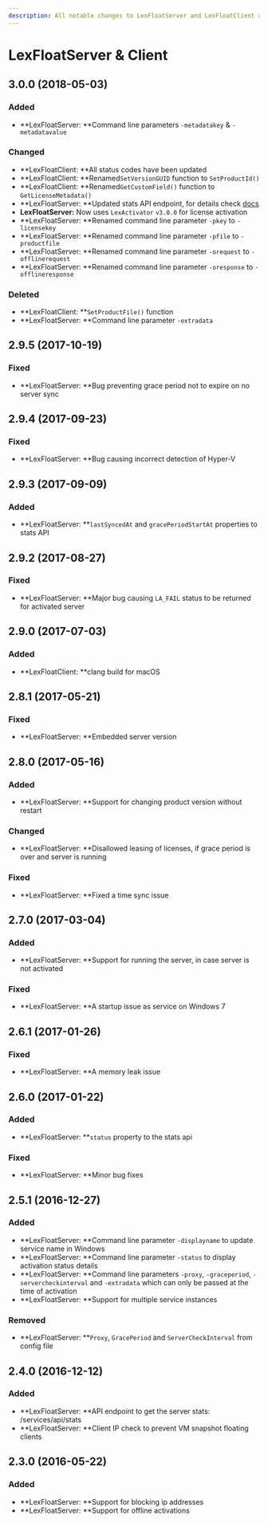 ```yaml
---
description: All notable changes to LexFloatServer and LexFloatClient are documented here.
---
```


# LexFloatServer & Client

## 3.0.0 \(2018-05-03\)

### Added

* **LexFloatServer: **Command line parameters `-metadatakey` & `-metadatavalue`

### Changed

* **LexFloatClient: **All status codes have been updated
* **LexFloatClient: **Renamed`SetVersionGUID` function to `SetProductId()`
* **LexFloatClient: **Renamed`GetCustomField()` function to `GetLicenseMetadata()`
* **LexFloatServer: **Updated stats API endpoint, for details check [docs](https://docs.cryptlex.com/floating-licenses/on-premise-floating-licenses/lexfloatserver#getting-server-stats)
* **LexFloatServer:** Now uses `LexActivator` `v3.0.0` for license activation
* **LexFloatServer: **Renamed command line parameter `-pkey` to `-licensekey`
* **LexFloatServer: **Renamed command line parameter `-pfile` to `-productfile`
* **LexFloatServer: **Renamed command line parameter `-orequest` to `-offlinerequest`
* **LexFloatServer: **Renamed command line parameter `-oresponse` to `-offlineresponse`

### Deleted

* **LexFloatClient: **`SetProductFile()` function
* **LexFloatServer: **Command line parameter `-extradata` 

## 2.9.5 \(2017-10-19\)

### Fixed

* **LexFloatServer: **Bug preventing grace period not to expire on no server sync

## 2.9.4 \(2017-09-23\)

### Fixed

* **LexFloatServer: **Bug causing incorrect detection of Hyper-V

## 2.9.3 \(2017-09-09\)

### Added

* **LexFloatServer: **`lastSyncedAt` and `gracePeriodStartAt` properties to stats API

## 2.9.2 \(2017-08-27\)

### Fixed

* **LexFloatServer: **Major bug causing `LA_FAIL` status to be returned for activated server

## 2.9.0 \(2017-07-03\)

### Added

* **LexFloatClient: **clang build for macOS

## 2.8.1 \(2017-05-21\)

### Fixed

* **LexFloatServer: **Embedded server version

## 2.8.0 \(2017-05-16\)

### Added

* **LexFloatServer: **Support for changing product version without restart

### Changed

* **LexFloatServer: **Disallowed leasing of licenses, if grace period is over and server is running

### Fixed

* **LexFloatServer: **Fixed a time sync issue

## 2.7.0 \(2017-03-04\)

### Added

* **LexFloatServer: **Support for running the server, in case server is not activated

### Fixed

* **LexFloatServer: **A startup issue as service on Windows 7

## 2.6.1 \(2017-01-26\)

### Fixed

* **LexFloatServer: **A memory leak issue

## 2.6.0 \(2017-01-22\)

### Added

* **LexFloatServer: **`status` property to the stats api

### Fixed

* **LexFloatServer: **Minor bug fixes

## 2.5.1 \(2016-12-27\)

### Added

* **LexFloatServer: **Command line parameter `-displayname` to update service name in Windows
* **LexFloatServer: **Command line parameter `-status` to display activation status details
* **LexFloatServer: **Command line parameters `-proxy`, `-graceperiod`, `-servercheckinterval` and `-extradata` which can only be passed at the time of activation
* **LexFloatServer: **Support for multiple service instances

### Removed

* **LexFloatServer: **`Proxy`, `GracePeriod` and `ServerCheckInterval` from config file

## 2.4.0 \(2016-12-12\)

### Added

* **LexFloatServer: **API endpoint to get the server stats: /services/api/stats
* **LexFloatServer: **Client IP check to prevent VM snapshot floating clients 

## 2.3.0 \(2016-05-22\)

### Added

* **LexFloatServer: **Support for blocking ip addresses
* **LexFloatServer: **Support for offline activations

